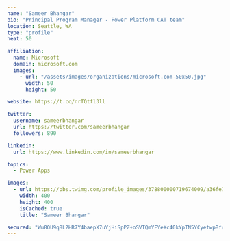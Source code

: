 ```yaml
---
name: "Sameer Bhangar"
bio: "Principal Program Manager - Power Platform CAT team"
location: Seattle, WA
type: "profile"
heat: 50

affiliation:
  name: Microsoft
  domain: microsoft.com
  images:
    - url: "/assets/images/organizations/microsoft.com-50x50.jpg"
      width: 50
      height: 50

website: https://t.co/nrTQtfl3ll

twitter:
  username: sameerbhangar
  url: https://twitter.com/sameerbhangar
  followers: 890

linkedin:
  url: https://www.linkedin.com/in/sameerbhangar

topics:
  - Power Apps

images:
  - url: https://pbs.twimg.com/profile_images/378800000719674009/a36fe7ddfab1778b76e5793772e43798_400x400.jpeg
    width: 400
    height: 400
    isCached: true
    title: "Sameer Bhangar"

secured: "Wu8OU9q8L2HR7Y4baepX7uYjHiSpPZ+oSVTQmYFYeXc40kYpTN5YCyetwpBf4VZbW69YsWz6T0Bi4/j4ISi9utcYPFbVDLGt8pyacN+4lJmHTMetzZXrqwMz1Z3PuaCT+bLBU/ezBiiHLX4ZVDMP2/8dXqxxy1G1yvarIu7IqMPrSG/36C4qBa6HLA+wW4gpEAvtodKtvZrl417AIwDpUeIeY0yu5f+Z9Xw91TmNFsn3UUKmo/cN3YhvJsUhvjeq+x6L3rwqMNyH7AZ9ttqGW3Tsr5KVXkdnneBxpys9rAyGT/SAXvpfWcfjfKiCjtPvnGANLXJPB9FVXeSYaJUwzwJ/pChvTzaJGqbodmiV3sKCtMv7dxFL72MGjM23STz8jB1IxXVbzq5LZy3OKyjAGQ==;zi8ieJkQJkwCdJX5puRH2A=="
---
```



